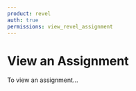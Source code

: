 ```yaml
---
product: revel
auth: true
permissions: view_revel_assignment
---
```


# View an Assignment

To view an assignment...


